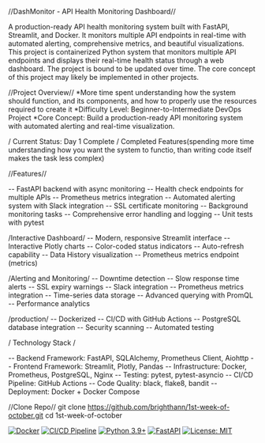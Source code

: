 
//DashMonitor - API Health Monitoring Dashboard//

A production-ready API health monitoring system built with FastAPI, Streamlit, and Docker. It monitors multiple API endpoints in real-time with automated alerting, comprehensive metrics, and beautiful visualizations.
This project is containerized Python system that monitors multiple API endpoints and displays their real-time health status through a web dashboard. The project is bound to be updated over time. The core concept of this project may likely be implemented in other projects.

//Project Overview//
*More time spent understanding how the system should function, and its components, and how to properly use the resources required to create it
*Difficulty Level: Beginner-to-Intermediate DevOps Project
*Core Concept: Build a production-ready API monitoring system with automated alerting and real-time visualization.

/ Current Status: Day 1 Complete
/ Completed Features(spending more time understanding how you want the system to functio, than writing code itself makes the task less complex)

//Features//

--  FastAPI backend with async monitoring
--  Health check endpoints for multiple APIs
--  Prometheus metrics integration
--  Automated alerting system with Slack integration
--  SSL certificate monitoring
--  Background monitoring tasks
--  Comprehensive error handling and logging
--  Unit tests with pytest

/Interactive Dashboard/
-- Modern, responsive Streamlit interface
-- Interactive Plotly charts
-- Color-coded status indicators
-- Auto-refresh capability
-- Data History visualization
-- Prometheus metrics endpoint (metrics)

/Alerting and Monitoring/
-- Downtime detection
-- Slow response time alerts
-- SSL expiry warnings
-- Slack integration
-- Prometheus metrics integration
-- Time-series data storage
-- Advanced querying with PromQL
-- Performance analytics

/production/
-- Dockerized
-- CI/CD with GitHub Actions
-- PostgreSQL database integration
-- Security scanning
-- Automated testing



/ Technology Stack /

-- Backend Framework: FastAPI, SQLAlchemy, Prometheus Client, Aiohttp
-- Frontend Framework: Streamlit, Plotly, Pandas
-- Infrastructure: Docker, Prometheus, PostgreSQL, Nginx
-- Testing: pytest, pytest-asyncio
-- CI/CD Pipeline: GitHub Actions
-- Code Quality: black, flake8, bandit
-- Deployment: Docker + Docker Compose

//Clone Repo//
git clone https://github.com/brighthann/1st-week-of-october.git
cd 1st-week-of-october

[![Docker](https://img.shields.io/badge/Docker-Ready-blue.svg)](https://www.docker.com/)
[![CI/CD Pipeline](https://github.com/brighthann/api-health-dashboard/actions/workflows/ci-cd.yml/badge.svg)](https://github.com/brighthann/api-health-dashboard/actions/workflows/ci-cd.yml)
[![Python 3.9+](https://img.shields.io/badge/python-3.9+-blue.svg)](https://www.python.org/downloads/)
[![FastAPI](https://img.shields.io/badge/FastAPI-0.104.1-green.svg)](https://fastapi.tiangolo.com/)
[![License: MIT](https://img.shields.io/badge/License-MIT-yellow.svg)](https://opensource.org/licenses/MIT)
